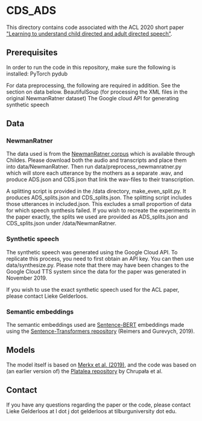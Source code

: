 # CDS_ADS

This directory contains code associated with the ACL 2020 short paper ["Learning to understand child directed and adult directed speech"](https://www.aclweb.org/anthology/2020.acl-main.1/).


## Prerequisites

In order to run the code in this repository, make sure the following is installed:
PyTorch
pydub

For data preprocessing, the following are required in addition. See the section on data below.
BeautifulSoup (for processing the XML files in the original NewmanRatner dataset)
The Google cloud API for generating synthetic speech


## Data

### NewmanRatner
The data used is from the [NewmanRatner corpus](https://childes.talkbank.org/access/Eng-NA/NewmanRatner.html) which is available through Childes. Please download both the audio and transcripts and place them into data/NewmanRatner. Then run data/preprocess_newmanratner.py which will store each utterance by the mothers as a separate .wav, and produce ADS.json and CDS.json that link the wav-files to their transcription.

A splitting script is provided in the /data directory, make_even_split.py. It produces ADS_splits.json and CDS_splits.json. The splitting script includes those utterances in included.json. This excludes a small proportion of data for which speech synthesis failed. If you wish to recreate the experiments in the paper exactly, the splits we used are provided as ADS_splits.json and CDS_splits.json under /data/NewmanRatner.

### Synthetic speech

The synthetic speech was generated using the Google Cloud API. To replicate this process, you need to first obtain an API key. You can then use data/synthesize.py. Please note that there may have been changes to the Google Cloud TTS system since the data for the paper was generated in November 2019.

If you wish to use the exact synthetic speech used for the ACL paper, please contact Lieke Gelderloos.

### Semantic embeddings

The semantic embeddings used are [Sentence-BERT](https://www.aclweb.org/anthology/D19-1410/) embeddings made using the [Sentence-Transformers repository](https://github.com/UKPLab/sentence-transformers) (Reimers and Gurevych, 2019).

## Models

The model itself is based on [Merkx et al. (2019)](https://www.isca-speech.org/archive/Interspeech_2019/abstracts/3067.html), and the code was based on (an earlier version of) the [Platalea repository](https://github.com/gchrupala/platalea) by Chrupała et al.

## Contact

If you have any questions regarding the paper or the code, please contact Lieke Gelderloos at l dot j dot gelderloos at tilburguniversity dot edu.
